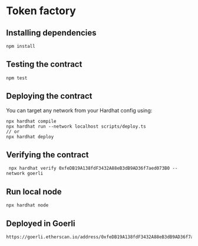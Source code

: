 # Token factory

## Installing dependencies

```
npm install
```

## Testing the contract

```
npm test
```

## Deploying the contract

You can target any network from your Hardhat config using:

```
npx hardhat compile
npx hardhat run --network localhost scripts/deploy.ts
// or
npx hardhat deploy
```

## Verifying the contract
```
 npx hardhat verify 0xfeDB19A138fdF3432A88eB3dB9AD36f7aed073B0 --network goerli
```

## Run local node

```
npx hardhat node
```

## Deployed in Goerli

```
https://goerli.etherscan.io/address/0xfeDB19A138fdF3432A88eB3dB9AD36f7aed073B0
```
